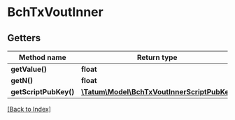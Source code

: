 # BchTxVoutInner

## Getters

Method name | Return type | Description | Notes
------------ | ------------- | ------------- | -------------
**getValue()** | **float** |  | [optional]
**getN()** | **float** |  | [optional]
**getScriptPubKey()** | [**\Tatum\Model\BchTxVoutInnerScriptPubKey**](BchTxVoutInnerScriptPubKey.md) |  | [optional]

[[Back to Index]](../index.md)

